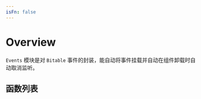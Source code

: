 ```yaml
---
isFn: false
---
```


# Overview

`Events` 模块是对 `Bitable` 事件的封装，能自动将事件挂载并自动在组件卸载时自动取消监听。

## 函数列表

<FunctionList module="events" />
